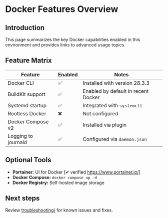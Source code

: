 # Docker Features Overview

## Introduction
This page summarizes the key Docker capabilities enabled in this environment and provides links to advanced usage topics.

## Feature Matrix

| Feature           | Enabled | Notes                               |
|-------------------|---------|--------------------------------------|
| Docker CLI        | ✅       | Installed with version 28.3.3        |
| BuildKit support  | ✅       | Enabled by default in recent Docker |
| Systemd startup   | ✅       | Integrated with `systemctl`         |
| Rootless Docker   | ❌       | Not configured                      |
| Docker Compose v2 | ✅       | Installed via plugin                |
| Logging to journald | ✅     | Configured via `daemon.json`        |

## Optional Tools

- **Portainer:** UI for Docker [✔ verified https://www.portainer.io/]
- **Docker Compose:** `docker compose up -d`
- **Docker Registry:** Self-hosted image storage

## Next steps

Review [troubleshooting/](../../troubleshooting/) for known issues and fixes.
